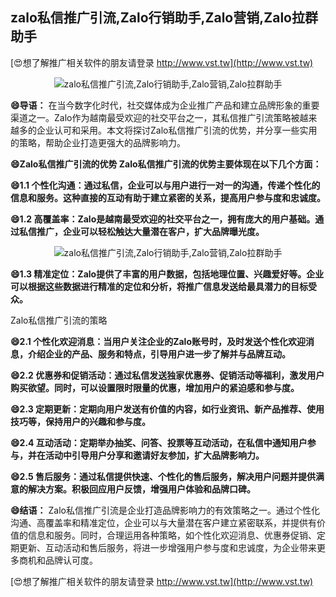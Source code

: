 ## **zalo私信推广引流,Zalo行销助手,Zalo营销,Zalo拉群助手**

[😍想了解推广相关软件的朋友请登录 http://www.vst.tw](http://www.vst.tw)

 <center><img src="https://vst.tw/MP4/tuiguang/png/6.png" alt="zalo私信推广引流,Zalo行销助手,Zalo营销,Zalo拉群助手"></center>

**😄导语：**
在当今数字化时代，社交媒体成为企业推广产品和建立品牌形象的重要渠道之一。Zalo作为越南最受欢迎的社交平台之一，其私信推广引流策略被越来越多的企业认可和采用。本文将探讨Zalo私信推广引流的优势，并分享一些实用的策略，帮助企业打造更强大的品牌影响力。

**😄Zalo私信推广引流的优势 Zalo私信推广引流的优势主要体现在以下几个方面：**

**😄1.1 个性化沟通：通过私信，企业可以与用户进行一对一的沟通，传递个性化的信息和服务。这种直接的互动有助于建立紧密的关系，提高用户参与度和忠诚度。**

**😄1.2 高覆盖率：Zalo是越南最受欢迎的社交平台之一，拥有庞大的用户基础。通过私信推广，企业可以轻松触达大量潜在客户，扩大品牌曝光度。**

 <center><img src="https://vst.tw/MP4/tuiguang/png/2.png" alt="zalo私信推广引流,Zalo行销助手,Zalo营销,Zalo拉群助手"></center>

**😄1.3 精准定位：Zalo提供了丰富的用户数据，包括地理位置、兴趣爱好等。企业可以根据这些数据进行精准的定位和分析，将推广信息发送给最具潜力的目标受众。**

Zalo私信推广引流的策略

**😄2.1 个性化欢迎消息：当用户关注企业的Zalo账号时，及时发送个性化欢迎消息，介绍企业的产品、服务和特点，引导用户进一步了解并与品牌互动。**

**😄2.2 优惠券和促销活动：通过私信发送独家优惠券、促销活动等福利，激发用户购买欲望。同时，可以设置限时限量的优惠，增加用户的紧迫感和参与度。**

**😄2.3 定期更新：定期向用户发送有价值的内容，如行业资讯、新产品推荐、使用技巧等，保持用户的兴趣和参与度。**

**😄2.4 互动活动：定期举办抽奖、问答、投票等互动活动，在私信中通知用户参与，并在活动中引导用户分享和邀请好友参加，扩大品牌影响力。**

**😄2.5 售后服务：通过私信提供快速、个性化的售后服务，解决用户问题并提供满意的解决方案。积极回应用户反馈，增强用户体验和品牌口碑。**

**😄结语：**
Zalo私信推广引流是企业打造品牌影响力的有效策略之一。通过个性化沟通、高覆盖率和精准定位，企业可以与大量潜在客户建立紧密联系，并提供有价值的信息和服务。同时，合理运用各种策略，如个性化欢迎消息、优惠券促销、定期更新、互动活动和售后服务，将进一步增强用户参与度和忠诚度，为企业带来更多商机和品牌认可度。

[😍想了解推广相关软件的朋友请登录 http://www.vst.tw](http://www.vst.tw)



